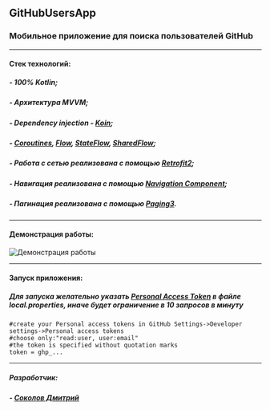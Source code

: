 ## GitHubUsersApp

### Мобильное приложение для поиска пользователей GitHub

------------
#### Стек технологий:
##### - 100% Kotlin;
##### - Архитектура MVVM;
##### - Dependency injection - [Koin](https://insert-koin.io/ "Koin");
##### - [Coroutines](https://kotlinlang.org/docs/coroutines-overview.html "Coroutines"), [Flow](https://kotlinlang.org/docs/flow.html "Flow"), [StateFlow](https://kotlin.github.io/kotlinx.coroutines/kotlinx-coroutines-core/kotlinx.coroutines.flow/-state-flow/ "StateFlow"), [SharedFlow](https://kotlin.github.io/kotlinx.coroutines/kotlinx-coroutines-core/kotlinx.coroutines.flow/-shared-flow/ "SharedFlow");
##### - Работа с сетью реализована с помощью [Retrofit2](https://square.github.io/retrofit/ "Retrofit2");
##### - Навигация реализована с помощью [Navigation Component](https://developer.android.com/guide/navigation/navigation-getting-started "Navigation Component");
##### - Пагинация реализована с помощью [Paging3](https://developer.android.com/topic/libraries/architecture/paging/v3-overview "Paging3").
------------
#### Демонстрация работы:
![Демонстрация работы](https://github.com/Sokolov-Dmitriy/GitHubUsersApp/blob/master/nocode/app.gif)

------------
#### Запуск приложения:
##### Для запуска желательно указать [Personal Access Token](https://docs.github.com/en/authentication/keeping-your-account-and-data-secure/creating-a-personal-access-token "Personal Access Token") в файле local.properties, иначе будет ограничение в 10 запросов в минуту
```
#create your Personal access tokens in GitHub Settings->Developer settings->Personal access tokens
#choose only:"read:user, user:email"
#the token is specified without quotation marks
token = ghp_...
```





------------
##### Разработчик:
##### - [Соколов Дмитрий](https://github.com/Sokolov-Dmitriy "Соколов Дмитрий")